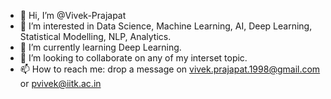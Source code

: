 - 👋 Hi, I’m @Vivek-Prajapat
- 👀 I’m interested in Data Science, Machine Learning, AI, Deep Learning, Statistical Modelling, NLP, Analytics. 
- 🌱 I’m currently learning Deep Learning.
- 💞️ I’m looking to collaborate on any of my interset topic.
- 📫 How to reach me: drop a message on vivek.prajapat.1998@gmail.com or pvivek@iitk.ac.in

<!---
Vivek-Prajapat/Vivek-Prajapat is a ✨ special ✨ repository because its `README.md` (this file) appears on your GitHub profile.
You can click the Preview link to take a look at your changes.
--->
